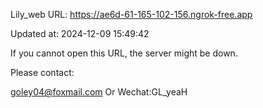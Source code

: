 Lily_web URL: https://ae6d-61-165-102-156.ngrok-free.app

Updated at: 2024-12-09 15:49:42

If you cannot open this URL, the server might be down.

Please contact: 

goley04@foxmail.com Or Wechat:GL_yeaH